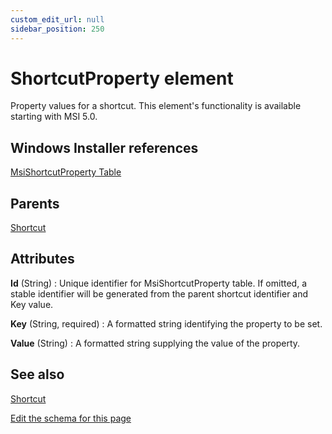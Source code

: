 ```yaml
---
custom_edit_url: null
sidebar_position: 250
---
```

# ShortcutProperty element
Property values for a shortcut. This element's functionality is available starting with MSI 5.0.

## Windows Installer references
[MsiShortcutProperty Table](https://docs.microsoft.com/en-us/windows/win32/msi/msishortcutproperty-table)

## Parents
[Shortcut](shortcut.md)

## Attributes
**Id** (String)
  : Unique identifier for MsiShortcutProperty table. If omitted, a stable identifier will be generated from the parent shortcut identifier and Key value.

**Key** (String, required)
  : A formatted string identifying the property to be set.

**Value** (String)
  : A formatted string supplying the value of the property.


## See also
[Shortcut](shortcut.md)

[Edit the schema for this page](https://github.com/wixtoolset/web/blob/master/src/xsd4/wix.xsd)